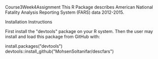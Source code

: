 Course3Week4Assignment
This R Package  describes American National  Fatality Analysis Reporting System (FARS) data 2012-2015. 

Installation Instructions

First install the "devtools" package on your R system.  Then the user may install and load this package from GitHub with:

install.packages("devtools")
devtools::install_github("MohsenSoltanifar/descfars")
